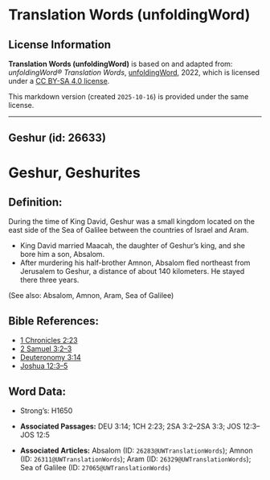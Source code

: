 # Translation Words (unfoldingWord)

## License Information

**Translation Words (unfoldingWord)** is based on and adapted from: _unfoldingWord® Translation Words_, [unfoldingWord](https://unfoldingword.org/utw), 2022, which is licensed under a [CC BY-SA 4.0 license](https://creativecommons.org/licenses/by-sa/4.0/legalcode.en).

This markdown version (created `2025-10-16`) is provided under the same license.



--------------------------------

## Geshur (id: 26633)

Geshur, Geshurites
==================

Definition:
-----------

During the time of King David, Geshur was a small kingdom located on the east side of the Sea of Galilee between the countries of Israel and Aram.

* King David married Maacah, the daughter of Geshur’s king, and she bore him a son, Absalom.
* After murdering his half\-brother Amnon, Absalom fled northeast from Jerusalem to Geshur, a distance of about 140 kilometers. He stayed there three years.

(See also: Absalom, Amnon, Aram, Sea of Galilee)

Bible References:
-----------------

* [1 Chronicles 2:23](https://ref.ly/1Chr2:23)
* [2 Samuel 3:2–3](https://ref.ly/2Sam3:2-2Sam3:3)
* [Deuteronomy 3:14](https://ref.ly/Deut3:14)
* [Joshua 12:3–5](https://ref.ly/Josh12:3-Josh12:5)

Word Data:
----------

* Strong’s: H1650

* **Associated Passages:** DEU 3:14; 1CH 2:23; 2SA 3:2–2SA 3:3; JOS 12:3–JOS 12:5
* **Associated Articles:** Absalom (ID: `26283@UWTranslationWords`); Amnon (ID: `26311@UWTranslationWords`); Aram (ID: `26329@UWTranslationWords`); Sea of Galilee (ID: `27065@UWTranslationWords`)

